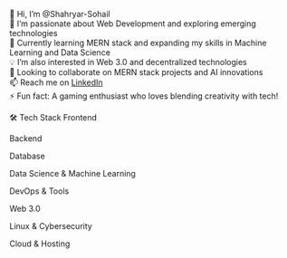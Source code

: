 👋 Hi, I’m @Shahryar-Sohail  
👀 I’m passionate about Web Development and exploring emerging technologies  
🌱 Currently learning MERN stack and expanding my skills in Machine Learning and Data Science  
💡 I’m also interested in Web 3.0 and decentralized technologies  
💞️ Looking to collaborate on MERN stack projects and AI innovations  
📫 Reach me on [LinkedIn](https://www.linkedin.com/in/shahryar-sohail-477750274/)  
⚡ Fun fact: A gaming enthusiast who loves blending creativity with tech!     

🛠 Tech Stack
Frontend

Backend

Database

Data Science & Machine Learning

DevOps & Tools

Web 3.0

Linux & Cybersecurity

Cloud & Hosting
